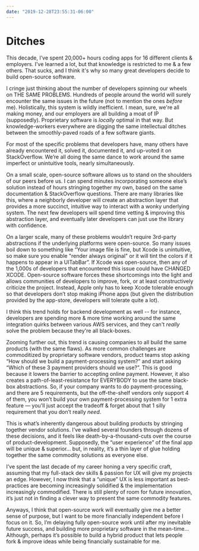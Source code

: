 ```yaml
---
date: "2019-12-28T23:55:31-06:00"
---
```


# Ditches

This decade, I’ve spent 20,000+ hours coding apps for 16 different clients & employers. I've learned a lot, but that knowledge is restricted to me & a few others. That sucks, and I think it's why so many great developers decide to build open-source software.

I cringe just thinking about the number of developers spinning our wheels on THE SAME PROBLEMS. Hundreds of people around the world will surely encounter the same issues in the future (not to mention the ones _before_ me). Holistically, this system is wildly inefficient. I mean, sure, we're all making money, and our employers are all building a moat of IP (supposedly). Proprietary software is _locally_ optimal in that way. But knowledge-workers everywhere are digging the same intellectual ditches between the smoothly-paved roads of a few software giants.

For most of the specific problems that developers have, many others have already encountered it, solved it, documented it, and up-voted it on StackOverflow. We’re all doing the same dance to work around the same imperfect or unintuitive tools, nearly simultaneously.

On a small scale, open-source software allows us to stand on the shoulders of our peers before us. I can spend minutes incorporating someone else’s solution instead of hours stringing together my own, based on the same documentation & StackOverflow questions. There are many libraries like this, where a neighborly developer will create an abstraction layer that provides a more succinct, intuitive way to interact with a wonky underlying system. The next few developers will spend time vetting & improving this abstraction layer, and eventually later developers can just use the library with confidence.

On a larger scale, many of these problems wouldn’t require 3rd-party abstractions if the underlying platforms were open-source. So many issues boil down to something like “Your image file is fine, but Xcode is unintuitive, so make sure you enable "render always original" or it will tint the colors if it happens to appear in a UITabBar”. If Xcode was open-source, then any of the 1,000s of developers that encountered this issue could have CHANGED XCODE. Open-source software forces these shortcomings into the light and allows communities of developers to improve, fork, or at least constructively criticize the project. Instead, Apple only has to keep Xcode tolerable enough so that developers don’t stop making iPhone apps (but given the distribution provided by the app-store, developers will tolerate quite a lot).

I think this trend holds for backend development as well -- for instance, developers are spending more & more time working around the same integration quirks between various AWS services, and they can't _really_ solve the problem because they're all black-boxes.

Zooming further out, this trend is causing companies to all build the same products (with the same flaws). As more common challenges are commoditized by proprietary software vendors, product teams stop asking “How should we build a payment-processing system?” and start asking “Which of these 3 payment providers should we use?”. This is good because it lowers the barrier to accepting online payment. However, it also creates a path-of-least-resistance for EVERYBODY to use the same black-box abstractions. So, if your company wants to do payment-processing, and there are 5 requirements, but the off-the-shelf vendors only support 4 of them, you won’t build your own payment-processing system for 1 extra feature — you'll just accept the tradeoff & forget about that 1 silly requirement that you don’t really _need_.

This is what’s inherently dangerous about building products by stringing together vendor solutions. I’ve walked several founders through dozens of these decisions, and it feels like death-by-a-thousand-cuts over the course of product-development. Supposedly, the “user experience” of the final app will be unique & superior… but, in reality, it’s a thin layer of glue holding together the same commodity solutions as everyone else.

I’ve spent the last decade of my career honing a very specific craft, assuming that my full-stack dev skills & passion for UX will give my projects an edge. However, I now think that a “unique” UX is less important as best-practices are becoming increasingly solidified & the implementation increasingly commodified. There is still plenty of room for future innovation, it’s just not in finding a clever way to present the same commodity features.

Anyways, I think that open-source work will eventually give me a better sense of purpose, but I want to be more financially independent before I focus on it. So, I’m delaying fully open-source work until after my inevitable future success, and building more proprietary software in the mean-time… Although, perhaps it’s possible to build a hybrid product that lets people fork & improve ideas while being financially sustainable for me.
